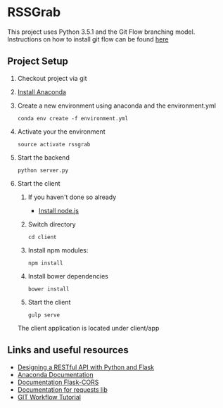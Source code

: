 # RSSGrab

This project uses Python 3.5.1 and the Git Flow branching model.
Instructions on how to install git flow can be found [here](https://github.com/nvie/gitflow/wiki/Installation)


## Project Setup

1. Checkout project via git
2. [Install Anaconda](http://docs.continuum.io/anaconda/install) 
2. Create a new environment using anaconda and the environment.yml

    ```conda env create -f environment.yml``` 
    
3. Activate your the environment

    ```source activate rssgrab```
    
5. Start the backend

    ```python server.py```

6. Start the client

    1. If you haven't done so already
        * [Install node.js](https://nodejs.org/en/download/package-manager/)

    2. Switch directory
     
        ```cd client```
    
    3. Install npm modules:
    
        ```npm install```
    
    4. Install bower dependencies
        
        ```bower install```
        
    2. Start the client 
        
        ```gulp serve```
    
    The client application is located under client/app
    
    
## Links and useful resources
- [Designing a RESTful API with Python and Flask](http://blog.miguelgrinberg.com/post/designing-a-restful-api-with-python-and-flask)
- [Anaconda Documentation](http://conda.pydata.org/docs/using/index.html)
- [Documentation Flask-CORS](https://flask-cors.readthedocs.org/en/latest/)
- [Documentation for requests lib](http://docs.python-requests.org/en/latest/)
- [GIT Workflow Tutorial](https://www.atlassian.com/git/tutorials/comparing-workflows)
